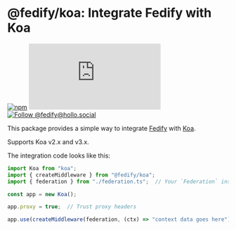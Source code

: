 <!-- deno-fmt-ignore-file -->

@fedify/koa: Integrate Fedify with Koa
=======================================

[![npm][npm badge]][npm]
[![Matrix][Matrix badge]][Matrix]
[![Follow @fedify@hollo.social][@fedify@hollo.social badge]][@fedify@hollo.social]

This package provides a simple way to integrate [Fedify] with [Koa].

Supports Koa v2.x and v3.x.

The integration code looks like this:

~~~~ typescript
import Koa from "koa";
import { createMiddleware } from "@fedify/koa";
import { federation } from "./federation.ts";  // Your `Federation` instance

const app = new Koa();

app.proxy = true;  // Trust proxy headers

app.use(createMiddleware(federation, (ctx) => "context data goes here"));
~~~~

[npm]: https://www.npmjs.com/package/@fedify/koa
[npm badge]: https://img.shields.io/npm/v/@fedify/koa?logo=npm
[Matrix]: https://matrix.to/#/#fedify:matrix.org
[Matrix badge]: https://img.shields.io/matrix/fedify%3Amatrix.org
[@fedify@hollo.social badge]: https://fedi-badge.deno.dev/@fedify@hollo.social/followers.svg
[@fedify@hollo.social]: https://hollo.social/@fedify
[Fedify]: https://fedify.dev/
[Koa]: https://koajs.com/
